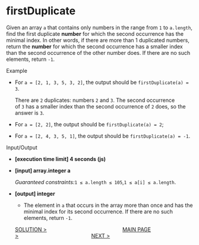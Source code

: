 # firstDuplicate

Given an array `a` that contains only numbers in the range from `1` to `a.length`, find the first duplicate **number** for which the second occurrence has the minimal index. In other words, if there are more than 1 duplicated numbers, return the **number** for which the second occurrence has a smaller index than the second occurrence of the other number does. If there are no such elements, return `-1`.

Example

- For `a = [2, 1, 3, 5, 3, 2]`, the output should be `firstDuplicate(a) = 3`.
    
    There are `2` duplicates: numbers `2` and `3`. The second occurrence of `3` has a smaller index than the second occurrence of `2` does, so the answer is `3`.
    
- For `a = [2, 2]`, the output should be `firstDuplicate(a) = 2`;
- For `a = [2, 4, 3, 5, 1]`, the output should be `firstDuplicate(a) = -1`.

Input/Output

- **[execution time limit] 4 seconds (js)**
- **[input] array.integer a**
    
    *Guaranteed constraints:*`1 ≤ a.length ≤ 105`,`1 ≤ a[i] ≤ a.length`.
    
- **[output] integer**
    - The element in `a` that occurs in the array more than once and has the minimal index for its second occurrence. If there are no such elements, return `-1`.

    [SOLUTION >](../tasks/firstDuplicate.js) &emsp; &emsp;&emsp;&emsp;&emsp;&emsp;&emsp;&emsp;&emsp;&emsp;&emsp;&emsp;&emsp;&emsp;[MAIN PAGE >](../README.md)&emsp;&emsp;&emsp;&emsp;&emsp;&emsp;&emsp;&emsp;&emsp;&emsp;&emsp;&emsp;&emsp;&emsp;[NEXT >](./groupingDishes.md)